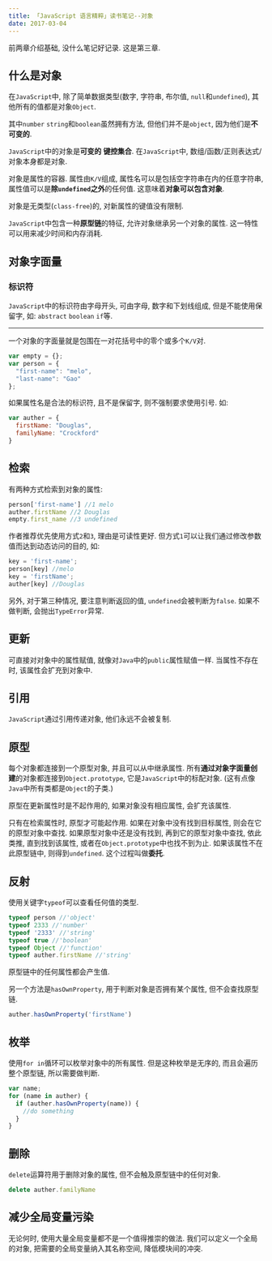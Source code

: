 ```yaml
---
title: 「JavaScript 语言精粹」读书笔记--对象
date: 2017-03-04
---
```


前两章介绍基础, 没什么笔记好记录. 这是第三章.

## 什么是对象

在`JavaScript`中, 除了简单数据类型(数字, 字符串, 布尔值, `null`和`undefined`), 其他所有的值都是对象`Object`.

其中`number` `string`和`boolean`虽然拥有方法, 但他们并不是`object`, 因为他们是**不可变的**.

`JavaScript`中的对象是**可变的** **键控集合**. 在`JavaScript`中, 数组/函数/正则表达式/对象本身都是对象.

对象是属性的容器. 属性由`K/V`组成, 属性名可以是包括空字符串在内的任意字符串, 属性值可以是**除`undefined`之外**的任何值. 这意味着**对象可以包含对象**.

对象是无类型(`class-free`)的, 对新属性的键值没有限制.

`JavaScript`中包含一种**原型链**的特征, 允许对象继承另一个对象的属性. 这一特性可以用来减少时间和内存消耗.

## 对象字面量

### 标识符

`JavaScript`中的标识符由字母开头, 可由字母, 数字和下划线组成, 但是不能使用保留字, 如: `abstract` `boolean` `if`等.

---

一个对象的字面量就是包围在一对花括号中的零个或多个`K/V`对.

```javascript
var empty = {};
var person = {
  "first-name": "melo",
  "last-name": "Gao"
};
```

如果属性名是合法的标识符, 且不是保留字, 则不强制要求使用引号. 如:

```javascript
var auther = {
  firstName: "Douglas",
  familyName: "Crockford"
}
```

## 检索

有两种方式检索到对象的属性:

```javascript
person['first-name'] //1 melo
auther.firstName //2 Douglas
empty.first_name //3 undefined
```

作者推荐优先使用方式`2`和`3`, 理由是可读性更好. 但方式`1`可以让我们通过修改参数值而达到动态访问的目的, 如:

```javascript
key = 'first-name';
person[key] //melo
key = 'firstName';
auther[key] //Douglas
```

另外, 对于第三种情况, 要注意判断返回的值, `undefined`会被判断为`false`. 如果不做判断, 会抛出`TypeError`异常.

## 更新

可直接对对象中的属性赋值, 就像对`Java`中的`public`属性赋值一样. 当属性不存在时, 该属性会扩充到对象中.

## 引用

`JavaScript`通过引用传递对象, 他们永远不会被复制.

## 原型

每个对象都连接到一个原型对象, 并且可以从中继承属性. 所有**通过对象字面量创建**的对象都连接到`Object.prototype`, 它是`JavaScript`中的标配对象. (这有点像`Java`中所有类都是`Object`的子类.)

原型在更新属性时是不起作用的, 如果对象没有相应属性, 会扩充该属性.

只有在检索属性时, 原型才可能起作用. 如果在对象中没有找到目标属性, 则会在它的原型对象中查找. 如果原型对象中还是没有找到, 再到它的原型对象中查找, 依此类推, 直到找到该属性, 或者在`Object.prototype`中也找不到为止. 如果该属性不在此原型链中, 则得到`undefined`. 这个过程叫做**委托**.

## 反射

使用关键字`typeof`可以查看任何值的类型.

```javascript
typeof person //'object'
typeof 2333 //'number'
typeof '2333' //'string'
typeof true //'boolean'
typeof Object //'function'
typeof auther.firstName //'string'
```

原型链中的任何属性都会产生值.

另一个方法是`hasOwnProperty`, 用于判断对象是否拥有某个属性, 但不会查找原型链.

```javascript
auther.hasOwnProperty('firstName')
```

## 枚举

使用`for in`循环可以枚举对象中的所有属性. 但是这种枚举是无序的, 而且会遍历整个原型链, 所以需要做判断.

```javascript
var name;
for (name in auther) {
  if (auther.hasOwnProperty(name)) {
    //do something
  }
}
```

## 删除

`delete`运算符用于删除对象的属性, 但不会触及原型链中的任何对象.

```javascript
delete auther.familyName
```

## 减少全局变量污染

无论何时, 使用大量全局变量都不是一个值得推崇的做法. 我们可以定义一个全局的对象, 把需要的全局变量纳入其名称空间, 降低模块间的冲突.
